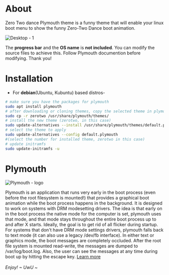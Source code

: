 # About
Zero Two dance Plymouth theme is a funny theme that will enable your linux boot menu to show the funny Zero-Two Dance boot animation. </br>

![Desktop - 1](https://user-images.githubusercontent.com/101347202/216816149-c7b5f340-96d7-4e55-9f3f-243a6f861633.png)

The <b>progress bar</b> and the <b>OS name</b> is <b>not included</b>. You can modify the source files to achieve this. Follow Plymouth documention before modifying. Thank you!

# Installation

+ For **debian**(Ubuntu, Kubuntu) based distros-
```bash
# make sure you have the packages for plymouth
sudo apt install plymouth
# after downloading or cloning themes, copy the selected theme in plymouth theme dir
sudo cp -r zerotwo /usr/share/plymouth/themes/
# install the new theme (zerotwo, in this case)
sudo update-alternatives --install /usr/share/plymouth/themes/default.plymouth default.plymouth /usr/share/plymouth/themes/zerotwo/zerotwo.plymouth 100
# select the theme to apply
sudo update-alternatives --config default.plymouth
#(select the number for installed theme, zerotwo in this case)
# update initramfs
sudo update-initramfs -u
``` 
# Plymouth
![Plymouth - logo](https://gitlab.freedesktop.org/plymouth/plymouth/-/raw/main/ply_header.svg)

Plymouth is an application that runs very early in the boot process (even before the root filesystem is mounted!) that provides a graphical boot animation while the boot process happens in the background.
It is designed to work on systems with DRM modesetting drivers. The idea is that early on in the boot process the native mode for the computer is set, plymouth uses that mode, and that mode stays throughout the entire boot process up to and after X starts. Ideally, the goal is to get rid of all flicker during startup.
For systems that don't have DRM mode settings drivers, plymouth falls back to text mode (it can also use a legacy /dev/fb interface).
In either text or graphics mode, the boot messages are completely occluded.  After the root file system is mounted read-write, the messages are dumped to /var/log/boot.log. Also, the user can see the messages at any time during boot up by hitting the escape key. <a href="https://gitlab.freedesktop.org/plymouth/plymouth">Learn more</a></br></br>
<i>Enjoy! ~ UwU ~</i>
